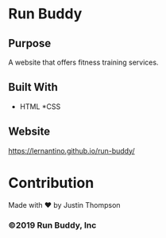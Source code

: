 # Run Buddy

## Purpose
A website that offers fitness training services.

## Built With 
* HTML
*CSS

## Website
https://lernantino.github.io/run-buddy/

# Contribution
Made with ❤️ by Justin Thompson

### ©️2019 Run Buddy, Inc 
